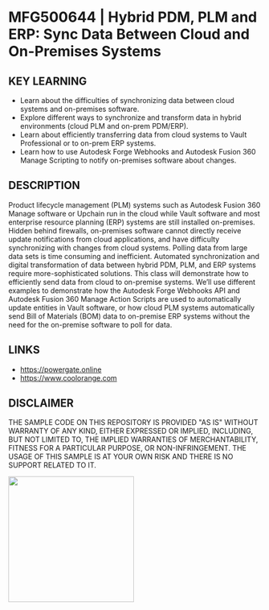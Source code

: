 # MFG500644 | Hybrid PDM, PLM and ERP: Sync Data Between Cloud and On-Premises Systems

## KEY LEARNING
- Learn about the difficulties of synchronizing data between cloud systems and on-premises software.
- Explore different ways to synchronize and transform data in hybrid environments (cloud PLM and on-prem PDM/ERP).
- Learn about efficiently transferring data from cloud systems to Vault Professional or to on-prem ERP systems.
- Learn how to use Autodesk Forge Webhooks and Autodesk Fusion 360 Manage Scripting to notify on-premises software about changes.

## DESCRIPTION
Product lifecycle management (PLM) systems such as Autodesk Fusion 360 Manage software or Upchain run in the cloud while Vault software and most enterprise resource planning (ERP) systems are still installed on-premises. Hidden behind firewalls, on-premises software cannot directly receive update notifications from cloud applications, and have difficulty synchronizing with changes from cloud systems. Polling data from large data sets is time consuming and inefficient. Automated synchronization and digital transformation of data between hybrid PDM, PLM, and ERP systems require more-sophisticated solutions. This class will demonstrate how to efficiently send data from cloud to on-premise systems. We’ll use different examples to demonstrate how the Autodesk Forge Webhooks API and Autodesk Fusion 360 Manage Action Scripts are used to automatically update entities in Vault software, or how cloud PLM systems automatically send Bill of Materials (BOM) data to on-premise ERP systems without the need for the on-premise software to poll for data.

## LINKS
- https://powergate.online 
- https://www.coolorange.com

## DISCLAIMER
THE SAMPLE CODE ON THIS REPOSITORY IS PROVIDED "AS IS" WITHOUT WARRANTY OF ANY KIND, EITHER EXPRESSED OR IMPLIED, INCLUDING, BUT NOT LIMITED TO, THE IMPLIED WARRANTIES OF MERCHANTABILITY, FITNESS FOR A PARTICULAR PURPOSE, OR NON-INFRINGEMENT. THE USAGE OF THIS SAMPLE IS AT YOUR OWN RISK AND THERE IS NO SUPPORT RELATED TO IT.

<img src="https://i.ibb.co/NmnmjDT/Logo-CO-Full-colore-RGB-short-Payoff.png" width="250">
